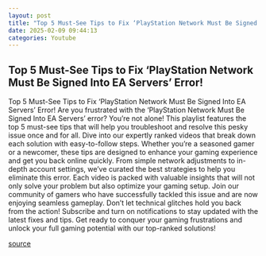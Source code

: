 ```yaml
---
layout: post
title: "Top 5 Must-See Tips to Fix ‘PlayStation Network Must Be Signed Into EA Servers’ Error!"
date: 2025-02-09 09:44:13
categories: Youtube
---
```


## Top 5 Must-See Tips to Fix ‘PlayStation Network Must Be Signed Into EA Servers’ Error!

Top 5 Must-See Tips to Fix ‘PlayStation Network Must Be Signed Into EA Servers’ Error!
Are you frustrated with the ‘PlayStation Network Must Be Signed Into EA Servers’ error? You’re not alone! This playlist features the top 5 must-see tips that will help you troubleshoot and resolve this pesky issue once and for all. 
Dive into our expertly ranked videos that break down each solution with easy-to-follow steps. Whether you’re a seasoned gamer or a newcomer, these tips are designed to enhance your gaming experience and get you back online quickly. 
From simple network adjustments to in-depth account settings, we’ve curated the best strategies to help you eliminate this error. Each video is packed with valuable insights that will not only solve your problem but also optimize your gaming setup. 
Join our community of gamers who have successfully tackled this issue and are now enjoying seamless gameplay. Don’t let technical glitches hold you back from the action! 
Subscribe and turn on notifications to stay updated with the latest fixes and tips. Get ready to conquer your gaming frustrations and unlock your full gaming potential with our top-ranked solutions!

[source](https://www.youtube.com/playlist?list=PL2DJ-9KEGgG0jDBZl6SYTkeYbwbwBqboA)